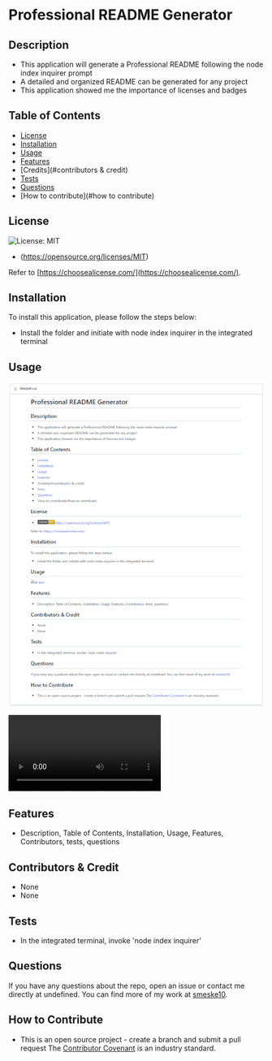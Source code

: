 # Professional README Generator

## Description
- This application will generate a Professional README following the node index inquirer prompt
- A detailed and organized README can be generated for any project
- This application showed me the importance of licenses and badges

## Table of Contents

- [License](#license)
- [Installation](#installation)
- [Usage](#usage)
- [Features](#features)
- [Credits](#contributors & credit)
- [Tests](#tests)
- [Questions](#questions)
- [How to contribute](#how to contribute)

## License

![License: MIT](https://img.shields.io/badge/License-MIT-yellow.svg)
- (https://opensource.org/licenses/MIT)

Refer to [https://choosealicense.com/](https://choosealicense.com/).

## Installation
To install this application, please follow the steps below:
- Install the folder and initiate with node index inquirer in the integrated terminal

## Usage

![Screenshot of Application](assets/images/screenshot.png)

![Recording of Application](assets/recordings/recording.mp4)

## Features

- Description, Table of Contents, Installation, Usage, Features, Contributors, tests, questions

## Contributors & Credit

- None
- None

## Tests

- In the integrated terminal, invoke 'node index inquirer'

## Questions 
If you have any questions about the repo, open an issue or contact me directly at undefined. You can find more of my work at [smeske10](https://github.com/smeske10/).

## How to Contribute

- This is an open source project - create a branch and submit a pull request
The [Contributor Covenant](https://www.contributor-covenant.org/) is an industry standard.

